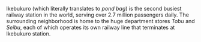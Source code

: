 Ikebukuro (which literally translates to *pond bag*) is the second busiest railway station in the world, serving over 2.7 million passengers daily. The surrounding neighborhood is home to the huge department stores *Tobu* and *Seibu*, each of which operates its own railway line that terminates at Ikebukuro station.